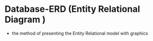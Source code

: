# Database-ERD (Entity Relational Diagram )

- the method of presenting the Entity Relational model with graphics
